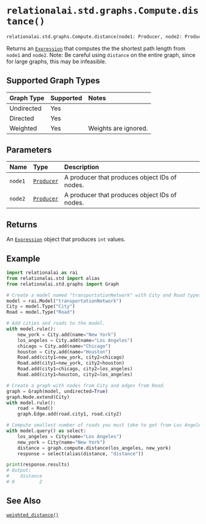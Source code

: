 # `relationalai.std.graphs.Compute.distance()`

```python
relationalai.std.graphs.Compute.distance(node1: Producer, node2: Producer) -> Expression
```

Returns an [`Expression`](../../../Expression.md) that computes the
the shortest path length from `node1` and `node2`.
Note: Be careful using `distance` on the entire graph, since for large graphs, this may be infeasible. 

## Supported Graph Types

| Graph Type | Supported | Notes |
| :--- | :--- | :--- |
| Undirected | Yes |   |
| Directed | Yes |   |
| Weighted | Yes | Weights are ignored.   |

## Parameters

| Name | Type | Description |
| :--- | :--- | :------ |
| `node1` | [`Producer`](../../../Producer/README.md) | A producer that produces object IDs of nodes. |
| `node2` | [`Producer`](../../../Producer/README.md) | A producer that produces object IDs of nodes. |

## Returns

An [`Expression`](../../../Expression.md) object that produces `int` values.

## Example
```python
import relationalai as rai
from relationalai.std import alias
from relationalai.std.graphs import Graph

# Create a model named "transportationNetwork" with City and Road types.
model = rai.Model("transportationNetwork")
City = model.Type("City")
Road = model.Type("Road")

# Add cities and roads to the model.
with model.rule():
    new_york = City.add(name="New York")
    los_angeles = City.add(name="Los Angeles")
    chicago = City.add(name="Chicago")
    houston = City.add(name="Houston")
    Road.add(city1=new_york, city2=chicago)
    Road.add(city1=new_york, city2=houston)
    Road.add(city1=chicago, city2=los_angeles)
    Road.add(city1=houston, city2=los_angeles)

# Create a graph with nodes from City and edges from Road.
graph = Graph(model, undirected=True) 
graph.Node.extend(City)
with model.rule():
    road = Road()
    graph.Edge.add(road.city1, road.city2)

# Compute smallest number of roads you must take to get from Los Angeles and New York.
with model.query() as select:
    los_angeles = City(name="Los Angeles")
    new_york = City(name="New York")
    distance = graph.compute.distance(los_angeles, new_york)
    response = select(alias(distance, "distance"))

print(response.results)
# Output:
#    distance
# 0         2
```

## See Also

[`weighted_distance()`](./weighted_distance.md)
